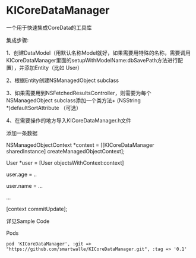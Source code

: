 KICoreDataManager
=================

一个用于快速集成CoreData的工具库


集成步骤:


1、创建DataModel（用默认名称Model就好，如果需要用特殊的名称，需要调用KICoreDataManager里面的setupWithModelName:dbSavePath方法进行配置），并添加Entity（比如 User）

2、根据Entity创建NSManagedObject subclass

3、如果需要用到NSFetchedResultsController，则需要为每个NSManagedObject subclass添加一个类方法+ (NSString *)defaultSortAttribute （可选）

4、在需要操作的地方导入KICoreDataManager.h文件


添加一条数据

NSManagedObjectContext *context = [[KICoreDataManager sharedInstance] createManagedObjectContext];

User *user = [User objectsWithContext:context]

user.age = ..

user.name = ...

...

[context commitUpdate];


详见Sample Code

Pods
	
	pod 'KICoreDataManager', :git => "https://github.com/smartwalle/KICoreDataManager.git", :tag => '0.1'
